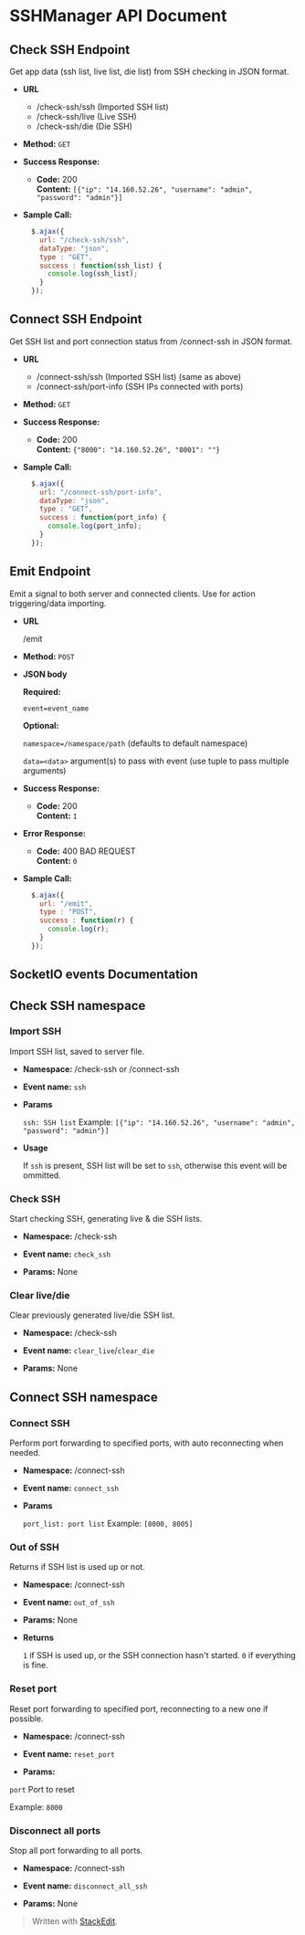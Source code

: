 ﻿# SSHManager API Document

**Check SSH Endpoint**
----
Get app data (ssh list, live list, die list) from SSH checking in JSON format.

* **URL**
	- /check-ssh/ssh (Imported SSH list)
	- /check-ssh/live (Live SSH)
	- /check-ssh/die (Die SSH)

* **Method:** `GET`

* **Success Response:**

  * **Code:** 200 <br />
    **Content:** `[{"ip": "14.160.52.26", "username": "admin", "password": "admin"}]`

* **Sample Call:**

  ```javascript
    $.ajax({
      url: "/check-ssh/ssh",
      dataType: "json",
      type : "GET",
      success : function(ssh_list) {
        console.log(ssh_list);
      }
    });
  ```

**Connect SSH Endpoint**
----
  Get SSH list and port connection status from /connect-ssh in JSON format.

* **URL**
	- /connect-ssh/ssh (Imported SSH list) (same as above)
	- /connect-ssh/port-info (SSH IPs connected with ports)

* **Method:**  `GET`

* **Success Response:**

  * **Code:** 200 <br />
    **Content:** `{"8000": "14.160.52.26", "8001": ""}`

* **Sample Call:**

  ```javascript
    $.ajax({
      url: "/connect-ssh/port-info",
      dataType: "json",
      type : "GET",
      success : function(port_info) {
        console.log(port_info);
      }
    });
  ```

**Emit Endpoint**
----
Emit a signal to both server and connected clients. Use for action triggering/data importing.

* **URL**

  /emit
  
* **Method:** `POST`

* **JSON body**

    **Required:**
	
    `event=event_name`
  
    **Optional:**
  
	`namespace=/namespace/path` (defaults to default namespace)
  
	`data=<data>` argument(s) to pass with event (use tuple to pass multiple arguments)

* **Success Response:**

  * **Code:** 200 <br />
    **Content:** `1`
 
* **Error Response:**

  * **Code:** 400 BAD REQUEST <br />
    **Content:** `0`

* **Sample Call:**

  ```javascript
    $.ajax({
      url: "/emit",
      type : "POST",
      success : function(r) {
        console.log(r);
      }
    });
  ```

SocketIO events Documentation
----
Check SSH namespace
----

### Import SSH

Import SSH list, saved to server file.

* **Namespace:** /check-ssh or /connect-ssh

* **Event name:** `ssh`
  
*  **Params**

   `ssh: SSH list`
   Example: `[{"ip": "14.160.52.26", "username": "admin", "password": "admin"}]`
 
 * **Usage**

	If `ssh` is present, SSH list will be set to `ssh`, otherwise this event will be ommitted.

### Check SSH

Start checking SSH, generating live & die SSH lists.

* **Namespace:** /check-ssh

* **Event name:** `check_ssh`
  
*  **Params:** None

### Clear live/die

Clear previously generated live/die SSH list.

* **Namespace:** /check-ssh

* **Event name:** `clear_live`/`clear_die`
  
*  **Params:** None

Connect SSH namespace
----

### Connect SSH

Perform port forwarding to specified ports, with auto reconnecting when needed.

* **Namespace:** /connect-ssh

* **Event name:** `connect_ssh`
  
*  **Params**

   `port_list: port list`
   Example: `[8000, 8005]`

### Out of SSH

Returns if SSH list is used up or not.

* **Namespace:** /connect-ssh

* **Event name:** `out_of_ssh`
  
*  **Params:** None
  
*  **Returns**

   `1` if SSH is used up, or the SSH connection hasn't started. `0` if everything is fine. 

### Reset port

Reset port forwarding to specified port, reconnecting to a new one if possible.

* **Namespace:** /connect-ssh

* **Event name:** `reset_port`
  
*  **Params:**

  `port` Port to reset

  Example: `8000`

### Disconnect all ports

Stop all port forwarding to all ports.

* **Namespace:** /connect-ssh

* **Event name:** `disconnect_all_ssh`
  
*  **Params:** None

> Written with [StackEdit](https://stackedit.io/).
